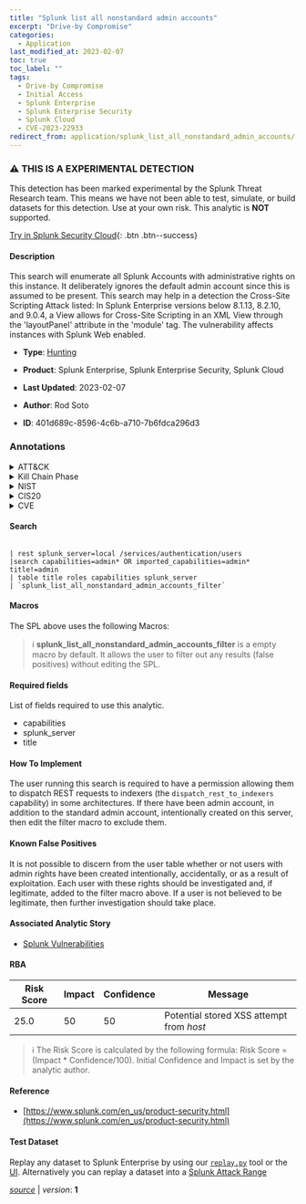 ```yaml
---
title: "Splunk list all nonstandard admin accounts"
excerpt: "Drive-by Compromise"
categories:
  - Application
last_modified_at: 2023-02-07
toc: true
toc_label: ""
tags:
  - Drive-by Compromise
  - Initial Access
  - Splunk Enterprise
  - Splunk Enterprise Security
  - Splunk Cloud
  - CVE-2023-22933
redirect_from: application/splunk_list_all_nonstandard_admin_accounts/
---
```


### :warning: THIS IS A EXPERIMENTAL DETECTION
This detection has been marked experimental by the Splunk Threat Research team. This means we have not been able to test, simulate, or build datasets for this detection. Use at your own risk. This analytic is **NOT** supported.


[Try in Splunk Security Cloud](https://www.splunk.com/en_us/cyber-security.html){: .btn .btn--success}

#### Description

This search will enumerate all Splunk Accounts with administrative rights on this instance.  It deliberately ignores the default admin account since this is assumed to be present.  This search may help in a detection the Cross-Site Scripting Attack listed: In Splunk Enterprise versions below 8.1.13, 8.2.10, and 9.0.4, a View allows for Cross-Site Scripting in an XML View through the &#39;layoutPanel&#39; attribute in the &#39;module&#39; tag. The vulnerability affects instances with Splunk Web enabled.

- **Type**: [Hunting](https://github.com/splunk/security_content/wiki/Detection-Analytic-Types)
- **Product**: Splunk Enterprise, Splunk Enterprise Security, Splunk Cloud

- **Last Updated**: 2023-02-07
- **Author**: Rod Soto
- **ID**: 401d689c-8596-4c6b-a710-7b6fdca296d3

### Annotations
<details>
  <summary>ATT&CK</summary>

<div markdown="1">

#### [ATT&CK](https://attack.mitre.org/)

| ID          | Technique   | Tactic         |
| ----------- | ----------- |--------------- |
| [T1189](https://attack.mitre.org/techniques/T1189/) | Drive-by Compromise | Initial Access |

</div>
</details>


<details>
  <summary>Kill Chain Phase</summary>

<div markdown="1">

* Delivery


</div>
</details>


<details>
  <summary>NIST</summary>

<div markdown="1">

* DE.AE



</div>
</details>

<details>
  <summary>CIS20</summary>

<div markdown="1">

* CIS 10



</div>
</details>

<details>
  <summary>CVE</summary>

<div markdown="1">

| ID          | Summary | [CVSS](https://nvd.nist.gov/vuln-metrics/cvss) |
| ----------- | ----------- | -------------- |
| [CVE-2023-22933](https://nvd.nist.gov/vuln/detail/CVE-2023-22933) | In Splunk Enterprise versions below 8.1.13, 8.2.10, and 9.0.4, a View allows for Cross-Site Scripting (XSS) in an extensible mark-up language (XML) View through the ‘layoutPanel’ attribute in the ‘module’ tag’. | None |



</div>
</details>


#### Search

```

| rest splunk_server=local /services/authentication/users 
|search capabilities=admin* OR imported_capabilities=admin* title!=admin 
| table title roles capabilities splunk_server 
| `splunk_list_all_nonstandard_admin_accounts_filter`
```

#### Macros
The SPL above uses the following Macros:

> :information_source:
> **splunk_list_all_nonstandard_admin_accounts_filter** is a empty macro by default. It allows the user to filter out any results (false positives) without editing the SPL.



#### Required fields
List of fields required to use this analytic.
* capabilities
* splunk_server
* title



#### How To Implement
The user running this search is required to have a permission allowing them to dispatch REST requests to indexers (the `dispatch_rest_to_indexers` capability) in some architectures.  If there have been admin account, in addition to the standard admin account, intentionally created on this server, then edit the filter macro to exclude them.
#### Known False Positives
It is not possible to discern from the user table whether or not users with admin rights have been created intentionally, accidentally, or as a result of exploitation. Each user with these rights should be investigated and, if legitimate, added to the filter macro above.  If a user is not believed to be legitimate, then further investigation should take place.

#### Associated Analytic Story
* [Splunk Vulnerabilities](/stories/splunk_vulnerabilities)




#### RBA

| Risk Score  | Impact      | Confidence   | Message      |
| ----------- | ----------- |--------------|--------------|
| 25.0 | 50 | 50 | Potential stored XSS attempt from $host$ |


> :information_source:
> The Risk Score is calculated by the following formula: Risk Score = (Impact * Confidence/100). Initial Confidence and Impact is set by the analytic author.


#### Reference

* [https://www.splunk.com/en_us/product-security.html](https://www.splunk.com/en_us/product-security.html)



#### Test Dataset
Replay any dataset to Splunk Enterprise by using our [`replay.py`](https://github.com/splunk/attack_data#using-replaypy) tool or the [UI](https://github.com/splunk/attack_data#using-ui).
Alternatively you can replay a dataset into a [Splunk Attack Range](https://github.com/splunk/attack_range#replay-dumps-into-attack-range-splunk-server)




[*source*](https://github.com/splunk/security_content/tree/develop/detections/application/splunk_list_all_nonstandard_admin_accounts.yml) \| *version*: **1**